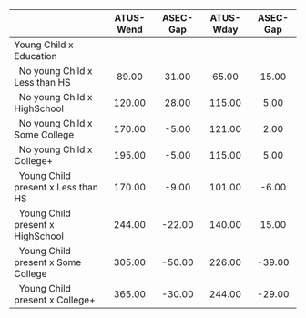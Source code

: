 
|                      |    ATUS-Wend |     ASEC-Gap |    ATUS-Wday |     ASEC-Gap |
| -------------------- | :----------: | :----------: | :----------: | :----------: |
| Young Child x Education |              |              |              |              |
| &nbsp;&nbsp;No young Child x Less than HS |        89.00 |        31.00 |        65.00 |        15.00 |
| &nbsp;&nbsp;No young Child x HighSchool |       120.00 |        28.00 |       115.00 |         5.00 |
| &nbsp;&nbsp;No young Child x Some College |       170.00 |        -5.00 |       121.00 |         2.00 |
| &nbsp;&nbsp;No young Child x College+ |       195.00 |        -5.00 |       115.00 |         5.00 |
| &nbsp;&nbsp;Young Child present x Less than HS |       170.00 |        -9.00 |       101.00 |        -6.00 |
| &nbsp;&nbsp;Young Child present x HighSchool |       244.00 |       -22.00 |       140.00 |        15.00 |
| &nbsp;&nbsp;Young Child present x Some College |       305.00 |       -50.00 |       226.00 |       -39.00 |
| &nbsp;&nbsp;Young Child present x College+ |       365.00 |       -30.00 |       244.00 |       -29.00 |

